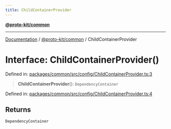 ```yaml
---
title: ChildContainerProvider
---
```


[**@proto-kit/common**](../README.md)

***

[Documentation](../../../README.md) / [@proto-kit/common](../README.md) / ChildContainerProvider

# Interface: ChildContainerProvider()

Defined in: [packages/common/src/config/ChildContainerProvider.ts:3](https://github.com/proto-kit/framework/blob/28efa802e3737fc3b77339148b307ef7246f3ef1/packages/common/src/config/ChildContainerProvider.ts#L3)

> **ChildContainerProvider**(): `DependencyContainer`

Defined in: [packages/common/src/config/ChildContainerProvider.ts:4](https://github.com/proto-kit/framework/blob/28efa802e3737fc3b77339148b307ef7246f3ef1/packages/common/src/config/ChildContainerProvider.ts#L4)

## Returns

`DependencyContainer`
